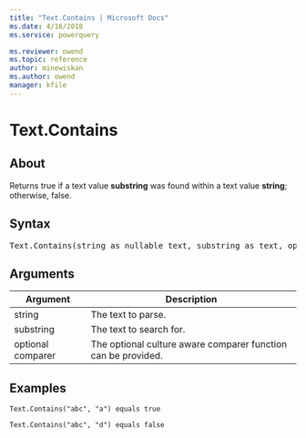 ```yaml
---
title: "Text.Contains | Microsoft Docs"
ms.date: 4/16/2018
ms.service: powerquery

ms.reviewer: owend
ms.topic: reference
author: minewiskan
ms.author: owend
manager: kfile
---
```

# Text.Contains

  
## About  
Returns true if a text value **substring** was found within a text value **string**; otherwise, false.  
  
## Syntax

<pre>
Text.Contains(string as nullable text, substring as text, optional comparer as nullable function) as nullable logical  
</pre>
  
## Arguments  
  
|Argument|Description|  
|------------|---------------|  
|string|The text to parse.|  
|substring|The text to search for.|  
|optional comparer|The optional culture aware comparer function can be provided.|  
  
## Examples  
  
```powerquery-m
Text.Contains("abc", "a") equals true  
```  
  
```powerquery-m
Text.Contains("abc", "d") equals false  
```  
